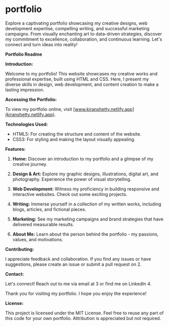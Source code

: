 # portfolio
Explore a captivating portfolio showcasing my creative designs, web development expertise, compelling writing, and successful marketing campaigns. From visually enchanting art to data-driven strategies, discover my commitment to excellence, collaboration, and continuous learning. Let's connect and turn ideas into reality!


**Portfolio Readme**

**Introduction:**

Welcome to my portfolio! This website showcases my creative works and professional expertise, built using HTML and CSS. Here, I present my diverse skills in design, web development, and content creation to make a lasting impression.

**Accessing the Portfolio:**

To view my portfolio online, visit [www.kiranshetty.netlify.app](kiranshetty.netlify.app).

**Technologies Used:**

- HTML5: For creating the structure and content of the website.
- CSS3: For styling and making the layout visually appealing.

**Features:**

1. **Home:** Discover an introduction to my portfolio and a glimpse of my creative journey.

2. **Design & Art:** Explore my graphic designs, illustrations, digital art, and photography. Experience the power of visual storytelling.

3. **Web Development:** Witness my proficiency in building responsive and interactive websites. Check out some exciting projects.

4. **Writing:** Immerse yourself in a collection of my written works, including blogs, articles, and fictional pieces.

5. **Marketing:** See my marketing campaigns and brand strategies that have delivered measurable results.

6. **About Me:** Learn about the person behind the portfolio - my passions, values, and motivations.

**Contributing:**

I appreciate feedback and collaboration. If you find any issues or have suggestions, please create an issue or submit a pull request on 2.

**Contact:**

Let's connect! Reach out to me via email at 3 or find me on LinkedIn 4.

Thank you for visiting my portfolio. I hope you enjoy the experience!

**License:**

This project is licensed under the MIT License. Feel free to reuse any part of this code for your own portfolio. Attribution is appreciated but not required.
